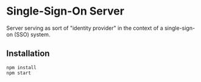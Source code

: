 Single-Sign-On Server
=====

Server serving as sort of "identity provider" in the context of a single-sign-on (SSO) system.

## Installation

    npm install
    npm start


